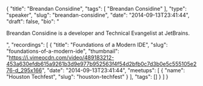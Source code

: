 {
  "title": "Breandan Considine",
  "tags": [
    "Breandan Considine"
  ],
  "type": "speaker",
  "slug": "breandan-considine",
  "date": "2014-09-13T23:41:44",
  "draft": false,
  "bio": "<p>Breandan Considine is a developer and Technical Evangelist at JetBrains.</p>",
  "recordings": [
    {
      "title": "Foundations of a Modern IDE",
      "slug": "foundations-of-a-modern-ide",
      "thumbnail": "https://i.vimeocdn.com/video/489183212-453a630efdb615a9261b3d9e977b952563f4f54d2bfb0c7d3b0e5c555105e276-d_295x166",
      "date": "2014-09-13T23:41:44",
      "meetups": [
        {
          "name": "Houston Techfest",
          "slug": "houston-techfest"
        }
      ],
      "tags": []
    }
  ]
}